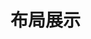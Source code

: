 # 布局展示

<div id="ex-grid-01">
  <Row>
    <i-col span="4">
      <reportlist :layout.sync="layout"></reportlist>
    </i-col>
    <i-col span="20">
      <grid-layout
            ref="gridlayout"
            :layout.sync="newlayout"
            :col-num="6"
            :row-height="150"
            :is-draggable="true"
            :is-resizable="true"
            :is-mirrored="false"
            :margin="[10, 10]"
            :use-css-transforms="true"
            :vertical-compact="true"
    >
        <!-- <component v-for="item in layout" :is="item.type" :item="item"></component> -->
        <grid-item :ref="'gi_'+item.i" v-for="item in newlayout" :key="item.i" :x="item.x" :y="item.y" :w="item.w" :h="item.h" :i="item.i" @resized="resizedEvent">
          <component :ref="item.i" :is="item.type" :item="item" :on-load-data="onLoadData"></component>
        </grid-item>
      </grid-layout>
    </i-col>
  </Row>
</div>
<style>
.vue-grid-item {
  border: solid gray 1px;
}
.ivu-card-head p {
  margin-bottom: 0px;
}
</style>
<script>
Vue.component('reportlist', {
  template: [
    '<Card title="可用报表" icon="ios-stats" :padding="0">',
      '<CellGroup @on-click="handleClick">',
          '<Cell v-for="item in layout" :name="item.i" :title="item.title" :selected="item.visiable" >',
            '<Icon v-if="item.visiable" type="md-checkmark" slot="extra"/>',
          '</Cell>',
      '</CellGroup>',
    '</Card>'
  ].join(''),
  props: ['layout'],
  methods: {
    handleClick: function(name) {
      for(var i=0, len=this.layout.length; i<len; i++) {
        if(this.layout[i].i === name) {
          var visiable = this.layout[i].visiable || false
          this.$set(this.layout[i], 'visiable', !visiable)
          if (visiable){
            this.$set(this.layout[i], 'x', 0)
            this.$set(this.layout[i], 'y', 2)
          }
          break
        }
      }
    }
  }
})
Vue.component('chartunit', {
  template: '<chart ref="chart" :options="item.options"></chart>',
  props: ['item', 'onLoadData'],
  methods: {
    resize: function(ow, oh) {
      var rect = this.$parent.calcPosition(this.item.x, this.item.y, this.item.w, this.item.h)
      var w = ow || rect.width
      var h = oh || rect.height
      this.$refs.chart.resize({width: w, height: h})
    },
    load: function(){
      var self = this
      if (this.onLoadData) {
        var callback = function (data) {
          self.$refs.chart.hideLoading()
          if (data) {
            self.$refs.chart.mergeOptions(data)
          }
        }
        this.$refs.chart.showLoading()
        this.onLoadData(this.item, callback)
      }
    }
  },
  mounted: function() {
    this.$nextTick(function(){
      this.resize()
      this.load()
    })
  }
})
Vue.component('sheetunit', {
  template: '<grid ref="grid" :data="item.options" style="margin:10px;"></grid>',
  props: ['item', 'onLoadData'],
  methods: {
    resize: function(ow, oh) {
      var rect = this.$parent.calcPosition(this.item.x, this.item.y, this.item.w, this.item.h)
      var w = (ow || rect.width) - 20
      var h = (oh || rect.height) + this.item.dh
      this.$refs.grid.resize(w, h)
    },
    onLoad: function(url, param, callback) {
      if (this.onLoadData) {
        this.item.param = param
        this.onLoadData(this.item, callback)
      }
    },
  },
  created: function(){
    this.item.options.autoLoad = false
    this.item.options.onLoadData = this.onLoad
  },
  mounted: function() {
    this.$nextTick(function(){
      this.resize()
      this.$refs.grid.loadData()
    })
  }
})
var chart1 = {type: 'chartunit', title: '报表1', x:0, y:0, w:6, h:2, i:"chart1", 
  sqlname:'test1',
  options:{
    title: {
        text: '图表示例',
        left: 'left'
    },
    tooltip : {
        trigger: 'axis',
        axisPointer: {
            type: 'cross',
            label: {
                backgroundColor: '#6a7985'
            }
        }
    },
    toolbox: {
        feature: {
            saveAsImage: {},
            magicType: {
                type: ['line', 'bar']
            }
        },
    },
    dataset: {
      source: [],
      demensions: ['name', {name: 'value1', displayName: '工作量'}]
    },
    xAxis: {
        type: 'category',
    },
    yAxis: {},
    series: [
      {type: 'line'}
    ]
  }
}
var chart2 = {type: 'chartunit', title: '报表2', x:0, y:0, w:6, h:2, i:"chart2", 
  sqlname:'test2',
  options:{
    legend: {},
    title: {
        text: '图表示例',
        left: 'left'
    },
    tooltip : {
        trigger: 'axis',
        axisPointer: {
            type: 'cross',
            label: {
                backgroundColor: '#6a7985'
            }
        }
    },
    toolbox: {
        feature: {
            saveAsImage: {},
            magicType: {
                type: ['line', 'bar']
            }
        },
    },
    dataset: {
      source: [],
      demensions: ['name', {name: 'value1', displayName: '工作量1'}, {name: 'value2', displayName: '工作量2'}]
    },
    xAxis: {
        type: 'category',
    },
    yAxis: {},
    series: [
      {type: 'bar'},
      {type: 'bar'}
    ]
  }
}
var sheet1 = {
  type: 'sheetunit', title: '报表3', x:0, y:0, w:6, h:2, dh:-90, i:"chart3", 
    sqlname:'test3',
    options: {
      nowrap: true,
      indexCol: true,
      theme: 'default',
      pagination: true,
      columns: [
        {name:'name1', title:'Name1', width:100, fixed: 'left'},
        {name:'name2', title:'Name2', width: 100},
        {name:'name3', title:'Name3', width:100},
        {name:'name4', title:'Name4', align:'center', width:400, html: false},
        {name:'name5', title:'Name5', width:400},
        {name:'name6', title:'Name6', fixed: 'right'}
      ],
      param: {
        str1: "Hello World!!!",
        tree: '1'
      },
    }
}
var testLayout = [
    chart1,
    chart2,
    sheet1,
	];
	var ex_grid_01 = new Vue({
    el: '#ex-grid-01',
    data: {
      layout: testLayout,
    },
    computed: {
      newlayout: function (){
        var list = []
        for(var i=0, len=this.layout.length; i<len; i++) {
          this.$set(this.layout[i], 'visiable', this.layout[i].visiable || false)
          if (this.layout[i].visiable) {
            list.push(this.layout[i])
          }
        }
        return list
      }
    },
    methods: {
      resizedEvent: function(i, newH, newW, newHPx, newWPx) {
        this.$refs[i][0].resize(newWPx, newHPx)
      },
      onLoadData: function(item, callback) {
        console.log(item.sqlname)
        if (item.type === 'chartunit'){
          setTimeout(function(){
            var result = {
              dataset: {
                source: [
                  {name: 'Mon', value1: 820, value2: 240},
                  {name: 'Tue', value1: 932, value2: 340},
                  {name: 'Wed', value1: 901, value2: 640},
                  {name: 'Thu', value1: 934, value2: 840},
                  {name: 'Fri', value1: 1290, value2: 340},
                  {name: 'Sat', value1: 1330, value2: 540},
                  {name: 'Sun', value1: 1320, value2: 720},
                ]
              } 
            }
            callback(result)
          }, 2000)
        } else if (item.type === 'sheetunit') {
          var param = item.param
          var data = []
          var b = (param.page - 1) * param.pageSize
          for (var i = 0; i < param.pageSize; i++) {
            var row = {id: b + i + 1, title: 'P' + param.page + '-Title-' + (i + 1)}
            for (var j = 1; j < 7; j++) {
              row['name' + j] = 'P' + param.page + '-Name-' + (i + 1) + '-' + j
            }
            data.push(row)
          }
          setTimeout( function () {
            callback(data, {total:100})
            }, 0)
        }
        else {
          callback()
        }
      }
    }
	});
  </script>